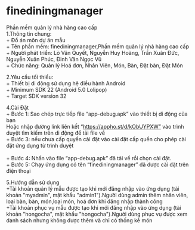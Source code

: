 # finediningmanager</br>
Phần mềm quản lý nhà hàng cao cấp</br>
1.Thông tin chung:</br>
	+ Đồ án môn dự án mẫu</br>
	+ Tên phần mềm: finediningmanager,Phần mềm quản lý nhà hàng cao cấp</br>
	+ Người phát triển: Lò Văn Quyết, Nguyễn Huy Hoàng, Trần Xuân Đức, Nguyễn Xuân Phúc, Đinh Văn Ngọc Vũ</br>
	+ Chức năng: Quản lý Hoá đơn, Nhân Viên, Món, Bàn, Đặt bàn, Đặt Món</br>

2.Yêu cầu tối thiểu:</br>
	+ Thiết bị di động sử dụng hệ điều hành Android</br>
	+ Minimum SDK 22 (Android 5.0 Lolipop)</br>
	+ Target SDK version 32</br>

4.Cài Đặt</br>
	+ Bước 1: Sao chép trực tiếp file “app-debug.apk” vào thiết bị di động của bạn </br>
	          Hoặc nhập đường link liên kết “https://appho.st/d/kObUYPXW” vào trình duyệt tìm kiếm trên di động để tải file về</br>
  	+ Bước 3: nếu chưa cấp quyền cài đặt vào cài đặt cấp quền cho phép cài đặt ứng dụng từ trình duyệt </br>    
	+ Bước 4: Nhấn vào file “app-debug.apk” đã tải về rồi chọn cài đặt.</br>
	+ Bước 5: Chạy ứng dụng có tên “finediningmanager” đã được cài đặt trên điện thoại</br>

5.Hướng dẫn sử dụng</br>
	+Tài khoản quản lý mẫu được tạo khi mới đăng nhập vào ứng dụng (tài khoản "myadmin", mật khẩu "admin1").Người dùng admin thêm nhân viên, loại bàn, bàn, món,loại món, hoá đơn khi đăng nhập thành công </br>
        +Tài khoản phục vụ mẫu được tạo khi mới đăng nhập vào ứng dụng (tài khoản "hongocha", mật khẩu "hongocha").Người dùng phục vụ được xem danh sách nhưng không được thêm và chỉ có thống kê món</br>
	
